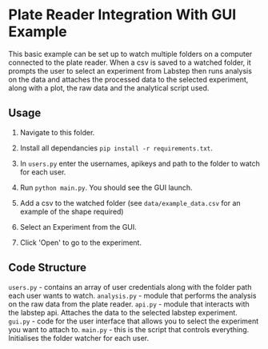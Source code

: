 # Plate Reader Integration With GUI Example

This basic example can be set up to watch multiple folders on a computer connected to the plate reader. When a csv is saved to a watched folder, it prompts the user to select an experiment from Labstep then runs analysis on the data and attaches the processed data to the selected experiment, along with a plot, the raw data and the analytical script used.

## Usage

1. Navigate to this folder.

2. Install all dependancies `pip install -r requirements.txt`.

2. In `users.py` enter the usernames, apikeys and path to the folder to watch for each user.

3. Run `python main.py`. You should see the GUI launch.

4. Add a csv to the watched folder (see `data/example_data.csv` for an example of the shape required)

5. Select an Experiment from the GUI.

5. Click 'Open' to go to the experiment.

## Code Structure

`users.py` - contains an array of user credentials along with the folder path each user wants to watch.
`analysis.py` - module that performs the analysis on the raw data from the plate reader.
`api.py` - module that interacts with the labstep api. Attaches the data to the selected labstep experiment.
`gui.py` - code for the user interface that allows you to select the experiment you want to attach to.
`main.py` - this is the script that controls everything. Initialises the folder watcher for each user. 